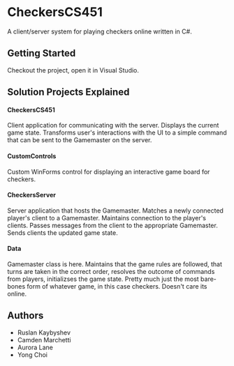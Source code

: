# CheckersCS451
A client/server system for playing checkers online written in C#.

## Getting Started
Checkout the project, open it in Visual Studio.

## Solution Projects Explained
#### CheckersCS451
Client application for communicating with the server.  Displays the current game state.  Transforms user's interactions with the UI to a simple command that can be sent to the Gamemaster on the server.

#### CustomControls
Custom WinForms control for displaying an interactive game board for checkers.

#### CheckersServer
Server application that hosts the Gamemaster.  Matches a newly connected player's client to a Gamemaster.   Maintains connection to the player's clients.  Passes messages from the client to the appropriate Gamemaster.  Sends clients the updated game state.

#### Data
Gamemaster class is here.  Maintains that the game rules are followed, that turns are taken in the correct order, resolves the outcome of commands from players, initializses the game state.  Pretty much just the most bare-bones form of whatever game, in this case checkers.  Doesn't care its online.

## Authors
* Ruslan Kaybyshev
* Camden Marchetti
* Aurora Lane
* Yong Choi